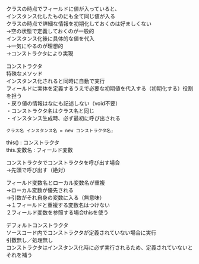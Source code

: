 クラスの時点でフィールドに値が入っていると、  
インスタンス化したものにも全て同じ値が入る  
クラスの時点で詳細な情報を初期化しておくのは好ましくない  
→空の状態で定義しておくのが一般的  
  インスタンス化後に具体的な値を代入  
→一気にやるのが理想的  
→コンストラクタにより実現  
  
コンストラクタ  
特殊なメソッド  
インスタンス化されると同時に自動で実行  
フィールドに実体を定義するうえで必要な初期値を代入する（初期化する）役割を担う  
・戻り値の情報はなにも記述しない（void不要）  
・コンストラクタ名はクラス名と同じ  
・インスタンス生成時、必ず最初に呼び出される  
  
`クラス名 インスタンス名 = new コンストラクタ名;`
  
  
this() : コンストラクタ  
this.変数名 : フィールド変数  
  
コンストラクタでコンストラクタを呼び出す場合  
→先頭で呼び出す（絶対）  
  
フィールド変数名とローカル変数名が重複  
→ローカル変数が優先される  
→引数がそれ自身の変数に入る（無意味）  
→１フィールドと重複する変数名はつけない  
 ２フィールド変数を参照する場合thisを使う  
   
 デフォルトコンストラクタ  
 ソースコード内でコンストラクタが定義されていない場合に実行  
 引数無し／処理無し  
 コンストラクタはインスタンス化時に必ず実行されるため、定義されていないとそれを補う  
